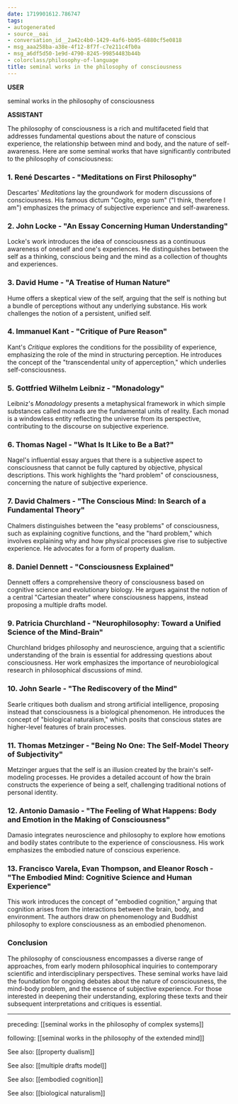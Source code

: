 ```yaml
---
date: 1719901612.786747
tags:
- autogenerated
- source__oai
- conversation_id__2a42c4b0-1429-4af6-bb95-6880cf5e0818
- msg_aaa258ba-a38e-4f12-8f7f-c7e211c4fb0a
- msg_a6df5d50-1e9d-4790-8245-99854483b44b
- colorclass/philosophy-of-language
title: seminal works in the philosophy of consciousness
---
```


**USER**

seminal works in the philosophy of consciousness


**ASSISTANT**

The philosophy of consciousness is a rich and multifaceted field that addresses fundamental questions about the nature of conscious experience, the relationship between mind and body, and the nature of self-awareness. Here are some seminal works that have significantly contributed to the philosophy of consciousness:

### 1. **René Descartes - "Meditations on First Philosophy"**
Descartes' *Meditations* lay the groundwork for modern discussions of consciousness. His famous dictum "Cogito, ergo sum" ("I think, therefore I am") emphasizes the primacy of subjective experience and self-awareness.

### 2. **John Locke - "An Essay Concerning Human Understanding"**
Locke's work introduces the idea of consciousness as a continuous awareness of oneself and one's experiences. He distinguishes between the self as a thinking, conscious being and the mind as a collection of thoughts and experiences.

### 3. **David Hume - "A Treatise of Human Nature"**
Hume offers a skeptical view of the self, arguing that the self is nothing but a bundle of perceptions without any underlying substance. His work challenges the notion of a persistent, unified self.

### 4. **Immanuel Kant - "Critique of Pure Reason"**
Kant's *Critique* explores the conditions for the possibility of experience, emphasizing the role of the mind in structuring perception. He introduces the concept of the "transcendental unity of apperception," which underlies self-consciousness.

### 5. **Gottfried Wilhelm Leibniz - "Monadology"**
Leibniz's *Monadology* presents a metaphysical framework in which simple substances called monads are the fundamental units of reality. Each monad is a windowless entity reflecting the universe from its perspective, contributing to the discourse on subjective experience.

### 6. **Thomas Nagel - "What Is It Like to Be a Bat?"**
Nagel's influential essay argues that there is a subjective aspect to consciousness that cannot be fully captured by objective, physical descriptions. This work highlights the "hard problem" of consciousness, concerning the nature of subjective experience.

### 7. **David Chalmers - "The Conscious Mind: In Search of a Fundamental Theory"**
Chalmers distinguishes between the "easy problems" of consciousness, such as explaining cognitive functions, and the "hard problem," which involves explaining why and how physical processes give rise to subjective experience. He advocates for a form of property dualism.

### 8. **Daniel Dennett - "Consciousness Explained"**
Dennett offers a comprehensive theory of consciousness based on cognitive science and evolutionary biology. He argues against the notion of a central "Cartesian theater" where consciousness happens, instead proposing a multiple drafts model.

### 9. **Patricia Churchland - "Neurophilosophy: Toward a Unified Science of the Mind-Brain"**
Churchland bridges philosophy and neuroscience, arguing that a scientific understanding of the brain is essential for addressing questions about consciousness. Her work emphasizes the importance of neurobiological research in philosophical discussions of mind.

### 10. **John Searle - "The Rediscovery of the Mind"**
Searle critiques both dualism and strong artificial intelligence, proposing instead that consciousness is a biological phenomenon. He introduces the concept of "biological naturalism," which posits that conscious states are higher-level features of brain processes.

### 11. **Thomas Metzinger - "Being No One: The Self-Model Theory of Subjectivity"**
Metzinger argues that the self is an illusion created by the brain's self-modeling processes. He provides a detailed account of how the brain constructs the experience of being a self, challenging traditional notions of personal identity.

### 12. **Antonio Damasio - "The Feeling of What Happens: Body and Emotion in the Making of Consciousness"**
Damasio integrates neuroscience and philosophy to explore how emotions and bodily states contribute to the experience of consciousness. His work emphasizes the embodied nature of conscious experience.

### 13. **Francisco Varela, Evan Thompson, and Eleanor Rosch - "The Embodied Mind: Cognitive Science and Human Experience"**
This work introduces the concept of "embodied cognition," arguing that cognition arises from the interactions between the brain, body, and environment. The authors draw on phenomenology and Buddhist philosophy to explore consciousness as an embodied phenomenon.

### Conclusion

The philosophy of consciousness encompasses a diverse range of approaches, from early modern philosophical inquiries to contemporary scientific and interdisciplinary perspectives. These seminal works have laid the foundation for ongoing debates about the nature of consciousness, the mind-body problem, and the essence of subjective experience. For those interested in deepening their understanding, exploring these texts and their subsequent interpretations and critiques is essential.


---

preceding: [[seminal works in the philosophy of complex systems]]  


following: [[seminal works in the philosophy of the extended mind]]

See also: [[property dualism]]


See also: [[multiple drafts model]]


See also: [[embodied cognition]]


See also: [[biological naturalism]]